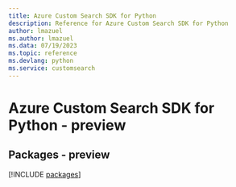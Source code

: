 ```yaml
---
title: Azure Custom Search SDK for Python
description: Reference for Azure Custom Search SDK for Python
author: lmazuel
ms.author: lmazuel
ms.data: 07/19/2023
ms.topic: reference
ms.devlang: python
ms.service: customsearch
---
```

# Azure Custom Search SDK for Python - preview
## Packages - preview
[!INCLUDE [packages](custom-search-index.md)]
